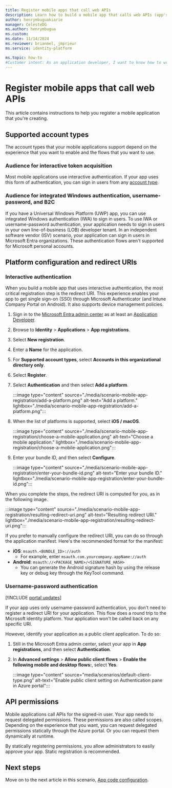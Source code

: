 ```yaml
---
title: Register mobile apps that call web APIs
description: Learn how to build a mobile app that calls web APIs (app's registration)
author: henrymbuguakiarie
manager: CelesteDG
ms.author: henrymbugua
ms.custom: 
ms.date: 11/14/2024
ms.reviewer: brianmel, jmprieur
ms.service: identity-platform

ms.topic: how-to
#Customer intent: As an application developer, I want to know how to write a mobile app that calls web APIs by using the Microsoft identity platform for developers.
---
```


# Register mobile apps that call web APIs

This article contains instructions to help you register a mobile application that you're creating.

## Supported account types

The account types that your mobile applications support depend on the experience that you want to enable and the flows that you want to use.

### Audience for interactive token acquisition

Most mobile applications use interactive authentication. If your app uses this form of authentication, you can sign in users from any [account type](quickstart-register-app.md).

### Audience for integrated Windows authentication, username-password, and B2C

If you have a Universal Windows Platform (UWP) app, you can use integrated Windows authentication (IWA) to sign in users. To use IWA or username-password authentication, your application needs to sign in users in your own line-of-business (LOB) developer tenant. In an independent software vendor (ISV) scenario, your application can sign in users in Microsoft Entra organizations. These authentication flows aren't supported for Microsoft personal accounts.

## Platform configuration and redirect URIs

### Interactive authentication

When you build a mobile app that uses interactive authentication, the most critical registration step is the redirect URI. This experience enables your app to get single sign-on (SSO) through Microsoft Authenticator (and Intune Company Portal on Android). It also supports device management policies.

1. Sign in to the [Microsoft Entra admin center](https://entra.microsoft.com) as at least an [Application Developer](~/identity/role-based-access-control/permissions-reference.md#application-developer).
1. Browse to **Identity** > **Applications** > **App registrations**.
1. Select **New registration**.
1. Enter a **Name** for the application.
1. For **Supported account types**, select **Accounts in this organizational directory only**.
1. Select **Register**.
1. Select **Authentication** and then select **Add a platform**.

   :::image type="content" source="./media/scenario-mobile-app-registration/add-a-platform.png" alt-text="Add a platform." lightbox="./media/scenario-mobile-app-registration/add-a-platform.png":::

1. When the list of platforms is supported, select **iOS / macOS**.

   :::image type="content" source="./media/scenario-mobile-app-registration/choose-a-mobile-application.png" alt-text="Choose a mobile application." lightbox="./media/scenario-mobile-app-registration/choose-a-mobile-application.png":::

1. Enter your bundle ID, and then select **Configure**.

   :::image type="content" source="./media/scenario-mobile-app-registration/enter-your-bundle-id.png" alt-text="Enter your bundle ID." lightbox="./media/scenario-mobile-app-registration/enter-your-bundle-id.png":::

When you complete the steps, the redirect URI is computed for you, as in the following image.

:::image type="content" source="./media/scenario-mobile-app-registration/resulting-redirect-uri.png" alt-text="Resulting redirect URI." lightbox="./media/scenario-mobile-app-registration/resulting-redirect-uri.png":::

If you prefer to manually configure the redirect URI, you can do so through the application manifest. Here's the recommended format for the manifest:

- **iOS**: `msauth.<BUNDLE_ID>://auth`
  - For example, enter `msauth.com.yourcompany.appName://auth`
- **Android**: `msauth://<PACKAGE_NAME>/<SIGNATURE_HASH>`
  - You can generate the Android signature hash by using the release key or debug key through the KeyTool command.

### Username-password authentication

[!INCLUDE [portal updates](~/includes/portal-update.md)]

If your app uses only username-password authentication, you don't need to register a redirect URI for your application. This flow does a round trip to the Microsoft identity platform. Your application won't be called back on any specific URI.

However, identify your application as a public client application. To do so:

1. Still in the Microsoft Entra admin center, select your app in **App registrations**, and then select **Authentication**.
1. In **Advanced settings** > **Allow public client flows** > **Enable the following mobile and desktop flows:**, select **Yes**.

   :::image type="content" source="media/scenarios/default-client-type.png" alt-text="Enable public client setting on Authentication pane in Azure portal":::

## API permissions

Mobile applications call APIs for the signed-in user. Your app needs to request delegated permissions. These permissions are also called scopes. Depending on the experience that you want, you can request delegated permissions statically through the Azure portal. Or you can request them dynamically at runtime.

By statically registering permissions, you allow administrators to easily approve your app. Static registration is recommended.

## Next steps

Move on to the next article in this scenario,
[App code configuration](scenario-mobile-app-configuration.md).
